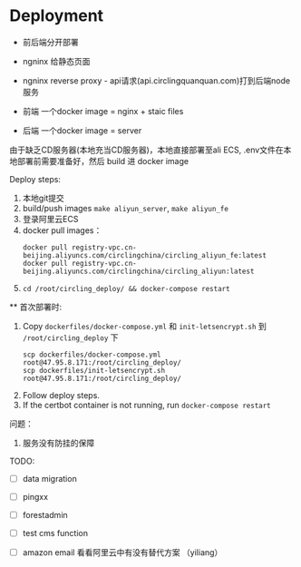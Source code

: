 # Deployment

- 前后端分开部署
- ngninx 给静态页面
- ngninx reverse proxy - api请求(api.circlingquanquan.com)打到后端node服务

- 前端 一个docker image = nginx + staic files
- 后端 一个docker image = server

由于缺乏CD服务器(本地充当CD服务器)，本地直接部署至ali ECS, .env文件在本地部署前需要准备好，然后 build 进 docker image


Deploy steps:

1. 本地git提交
2. build/push images `make aliyun_server`, `make aliyun_fe`
3. 登录阿里云ECS
4. docker pull images：
    ``` shell
    docker pull registry-vpc.cn-beijing.aliyuncs.com/circlingchina/circling_aliyun_fe:latest
    docker pull registry-vpc.cn-beijing.aliyuncs.com/circlingchina/circling_aliyun:latest
    ```
5. `cd /root/circling_deploy/ && docker-compose restart`

** 首次部署时:
1. Copy `dockerfiles/docker-compose.yml` 和 `init-letsencrypt.sh` 到 `/root/circling_deploy` 下
    ``` shell
    scp dockerfiles/docker-compose.yml root@47.95.8.171:/root/circling_deploy/
    scp dockerfiles/init-letsencrypt.sh root@47.95.8.171:/root/circling_deploy/
    ```
2. Follow deploy steps.
3. If the certbot container is not running, run `docker-compose restart`

问题：
1. 服务没有防挂的保障

TODO:
- [ ] data migration
- [ ] pingxx
- [ ] forestadmin 
- [ ] test cms function
- [ ] amazon email 看看阿里云中有没有替代方案 （yiliang）

